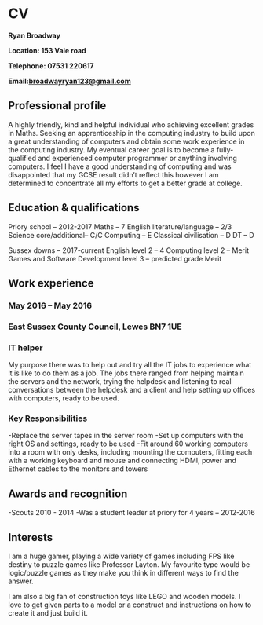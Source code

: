 # CV

**Ryan Broadway**

**Location: 153 Vale road**

**Telephone: 07531 220617**

**Email:broadwayryan123@gmail.com**

## Professional profile

A highly friendly, kind and helpful individual who achieving excellent grades in Maths. Seeking an apprenticeship in the computing industry to build upon a great understanding of computers and obtain some work experience in the computing industry. My eventual career goal is to become a fully-qualified and experienced computer programmer or anything involving computers. I feel I have a good understanding of computing and was disappointed that my GCSE result didn’t reflect this however I am determined to concentrate all my efforts to get a better grade at college.
 
## Education & qualifications
Priory school – 2012-2017
  Maths – 7
  English literature/language – 2/3
  Science core/additional– C/C
  Computing – E
  Classical civilisation – D
  DT – D
 
Sussex downs – 2017-current
  English level 2 – 4
  Computing level 2 – Merit
  Games and Software Development level 3 – predicted grade Merit

## Work experience

### May 2016 – May 2016
### East Sussex County Council, Lewes BN7 1UE
### IT helper
My purpose there was to help out and try all the IT jobs to experience what it is like to do them as a job. The jobs there ranged from helping maintain the servers and the network, trying the helpdesk and listening to real conversations between the helpdesk and a client and help setting up offices with computers, ready to be used.
 
### Key Responsibilities
-Replace the server tapes in the server room
-Set up computers with the right OS and settings, ready to be used
-Fit around 60 working computers into a room with only desks, including mounting the computers, fitting each with a working keyboard and mouse and connecting HDMI, power and Ethernet cables to the monitors and towers
 
## Awards and recognition
-Scouts 2010 - 2014
-Was a student leader at priory for 4 years – 2012-2016 
 
## Interests

I am a huge gamer, playing a wide variety of games including FPS like destiny to puzzle games like Professor Layton. My favourite type would be logic/puzzle games as they make you think in different ways to find the answer.

I am also a big fan of construction toys like LEGO and wooden models. I love to get given parts to a model or a construct and instructions on how to create it and just build it.
